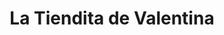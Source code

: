 ---
title: "La Tiendita de Valentina"
url: /vancouver/la-tiendita-de-valentina/
shop: Lebensmittel
---